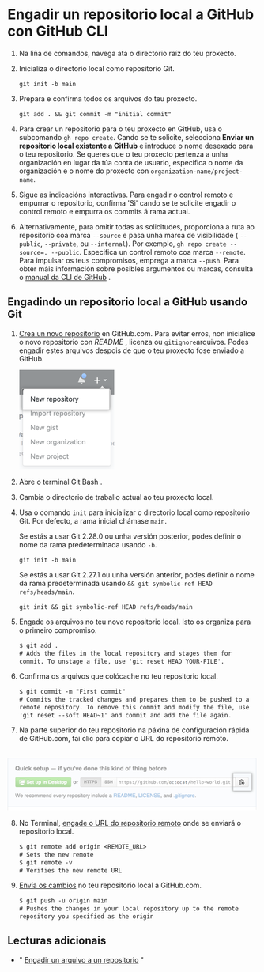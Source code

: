 # Engadir un repositorio local a GitHub con GitHub CLI

1. Na liña de comandos, navega ata o directorio raíz do teu proxecto.

2. Inicializa o directorio local como repositorio Git.

   ```shell
   git init -b main
   ```

3. Prepara e confirma todos os arquivos do teu proxecto.

   ```shell
   git add . && git commit -m "initial commit"
   ```

4. Para crear un repositorio para o teu proxecto en GitHub, usa o subcomando `gh repo create`. Cando se te solicite, selecciona **Enviar un repositorio local existente a GitHub** e introduce o nome desexado para o teu repositorio. Se queres que o teu proxecto pertenza a unha organización en lugar da túa  conta de usuario, especifica o nome da organización e o nome do  proxecto con `organization-name/project-name`.

5. Sigue as indicacións interactivas. Para engadir o control remoto e empurrar o repositorio, confirma 'Si' cando se te solicite engadir o control remoto e empurra os commits á rama  actual.

6. Alternativamente, para omitir todas as solicitudes, proporciona a ruta ao repositorio coa marca `--source` e pasa unha marca de visibilidade ( `--public`, `--private`, ou `--internal`). Por exemplo, `gh repo create --source=. --public`. Especifica un control remoto coa marca `--remote`. Para impulsar os teus compromisos, emprega a marca `--push`. Para obter máis información sobre posibles argumentos ou marcas, consulta o [manual da CLI de GitHub](https://cli.github.com/manual/gh_repo_create) .

## Engadindo un repositorio local a GitHub usando Git

1. [Crea un novo repositorio](https://docs.github.com/en/repositories/creating-and-managing-repositories/creating-a-new-repository) en GitHub.com. Para evitar erros, non inicialice o novo repositorio con *README* , licenza ou `gitignore`arquivos. Podes engadir estes arquivos despois de que o teu proxecto fose enviado a GitHub.

   ![Menú despregable Crear un novo repositorio](./assets/repo-create.png)

2. Abre o terminal Git Bash .

3. Cambia o directorio de traballo actual ao teu proxecto local.

4. Usa o comando `init` para inicializar o directorio local como repositorio Git. Por defecto, a rama inicial chámase `main`.

   Se estás a usar Git 2.28.0 ou unha versión posterior, podes definir o nome da rama predeterminada usando `-b`.

   ```shell
   git init -b main
   ```

   Se estás a usar Git 2.27.1 ou unha versión anterior, podes definir o nome da rama predeterminada usando `&& git symbolic-ref HEAD refs/heads/main`.

   ```shell
   git init && git symbolic-ref HEAD refs/heads/main
   ```

5. Engade os arquivos no teu novo repositorio local. Isto os organiza para o primeiro compromiso.

   ```shell
   $ git add .
   # Adds the files in the local repository and stages them for commit. To unstage a file, use 'git reset HEAD YOUR-FILE'.
   ```

6. Confirma os arquivos que colócache no teu repositorio local.

   ```shell
   $ git commit -m "First commit"
   # Commits the tracked changes and prepares them to be pushed to a remote repository. To remove this commit and modify the file, use 'git reset --soft HEAD~1' and commit and add the file again.
   ```

7. Na parte superior do teu repositorio na páxina de configuración rápida de GitHub.com, fai clic para copiar o URL do repositorio remoto.

​         ![Copiar campo URL do repositorio remoto](./assets/copy-remote-repository-url-quick-setup.png)

8. No Terminal, [engade o URL do repositorio remoto](https://docs.github.com/en/get-started/getting-started-with-git/managing-remote-repositories) onde se enviará o repositorio local.

   ```shell
   $ git remote add origin <REMOTE_URL>
   # Sets the new remote
   $ git remote -v
   # Verifies the new remote URL
   ```

9. [Envía os cambios](https://docs.github.com/en/get-started/using-git/pushing-commits-to-a-remote-repository) no teu repositorio local a GitHub.com.

   ```shell
   $ git push -u origin main
   # Pushes the changes in your local repository up to the remote repository you specified as the origin
   ```

## Lecturas adicionais

- " [Engadir un arquivo a un repositorio](https://docs.github.com/en/repositories/working-with-files/managing-files/adding-a-file-to-a-repository#adding-a-file-to-a-repository-using-the-command-line) "
